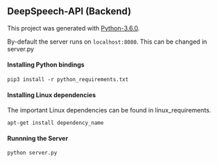 ## DeepSpeech-API (Backend)

This project was generated with [Python-3.6.0](https://www.python.org/downloads/release/python-360/).

By-default the server runs on `localhost:8080`. This can be changed in server.py

#### Installing Python bindings

```
pip3 install -r python_requirements.txt
```

#### Installing Linux dependencies

The important Linux dependencies can be found in linux_requirements.

```
apt-get install dependency_name
```

#### Runnning the Server

```bash
python server.py
```
